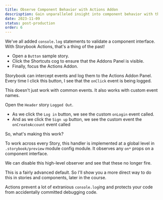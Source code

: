 ```yaml
---
title: Observe Component Behavior with Actions Addon
descrisption: Gain unparalleled insight into component behavior with the Storybook Actions Addon. Learn to log every click, hover, and focus event, providing a clear window into real-time component responses.
date: 2023-11-09
status: post-production
order: 6
---
```


We've all added `console.log` statements to validate a component interface.
With Storybook Actions, that's a thing of the past!

- Open a `Button` sample story.
- Click the Shortcuts cog to ensure that the Addons Panel is visible.
- Finally, focus the Actions Addon.

Storybook can intercept events and log them to the Actions Addon Panel.
Every time I click this button, I see that the `onClick` event is being logged.

This doesn't just work with common events.
It also works with custom event names.

Open the `Header` story `Logged Out`.

- As we click the `Log in` button, we see the custom `onLogin` event called.
- And as we click the `Sign up` button, we see the custom event the `onCreateAccount` event called

So, what's making this work?

To work across every Story, this handler is implemented at a global level in `.storybook/preview` module config module.
It observes any `on*` props on a component interface.

We can disable this high-level observer and see that these no longer fire.

This is a fairly advanced default. So I'll show you a more direct way to do this in stories and components, later in the course.

Actions prevent a lot of extranious `console.log`ing and protects your code from accidentally committed debugging code.
